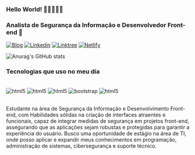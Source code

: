 
### Hello World! 👋🏾👨🏾‍💻
###  Analista de Segurança da Informação e Desenvolvedor Front-end 👾<br/>



[![Blog](https://img.shields.io/badge/Instagram-E4405F?style=for-the-badge&logo=instagram&logoColor=white)](https://www.instagram.com/henriquedev_/)
[![Linkedin](https://img.shields.io/badge/LinkedIn-0077B5?style=for-the-badge&logo=linkedin&logoColor=white)](https://www.linkedin.com/in/henrique-brand%C3%A3o-de-arruda-a79375228/) 
[![Linktree](https://img.shields.io/badge/linktree-39E09B?style=for-the-badge&logo=linktree&logoColor=white)](https://linktr.ee/henriquehba)
[![Netlify](https://img.shields.io/badge/Netlify-00C7B7?style=for-the-badge&logo=netlify&logoColor=white)](https://app.netlify.com/teams/henrybrand20/overview) 

![Anurag's GitHub stats](https://github-readme-stats.vercel.app/api?username=Henriquebran&show_icons=true&theme=transparent)

### Tecnologias que uso no meu dia 

<div style="display: inline_block"><br/>
  <img align="center" alt="html5" src="https://img.shields.io/badge/HTML5-E34F26?style=for-the-badge&logo=html5&logoColor=white"/>
  <img align="center" alt="html5" src="https://img.shields.io/badge/CSS3-1572B6?style=for-the-badge&logo=css3&logoColor=white"/>
  <img align="center" alt="html5" src="https://img.shields.io/badge/JavaScript-F7DF1E?style=for-the-badge&logo=javascript&logoColor=black"/>

  <img align="center" alt="bootstrap" src="https://img.shields.io/badge/Bootstrap-563D7C?style=for-the-badge&logo=bootstrap&logoColor=white"/>
  <img align="center" alt="html5" src="https://img.shields.io/badge/Python-14354C?style=for-the-badge&logo=python&logoColor=white"/>
  

</div><br/>

Estudante na área de Segurança da Informação e Desenvolvimento Front-end, com Habilidades sólidas na criação de interfaces atraentes e funcionais, capaz de integrar medidas de segurança em projetos front-end, assegurando que as aplicações sejam robustas e protegidas para garantir a experiência do usuário. Busco uma oportunidade de estágio na área de TI, onde posso aplicar e expandir meus conhecimentos em programação, administração de sistemas, cibersegurança e suporte técnico.
<br/>



